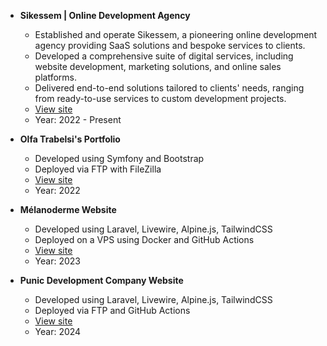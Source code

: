 - **Sikessem | Online Development Agency**  
  - Established and operate Sikessem, a pioneering online development agency providing SaaS solutions and bespoke services to clients.
  - Developed a comprehensive suite of digital services, including website development, marketing solutions, and online sales platforms.
  - Delivered end-to-end solutions tailored to clients' needs, ranging from ready-to-use services to custom development projects.
  - [View site](https://sikessem.com)
  - Year: 2022 - Present

- **Olfa Trabelsi's Portfolio**
  - Developed using Symfony and Bootstrap
  - Deployed via FTP with FileZilla
  - [View site](https://olfa.ahlabik.tn)
  - Year: 2022

- **Mélanoderme Website**
  - Developed using Laravel, Livewire, Alpine.js, TailwindCSS
  - Deployed on a VPS using Docker and GitHub Actions
  - [View site](https://melanoderme.com)
  - Year: 2023

- **Punic Development Company Website**
  - Developed using Laravel, Livewire, Alpine.js, TailwindCSS
  - Deployed via FTP and GitHub Actions
  - [View site](https://pdc.com.tn)
  - Year: 2024
